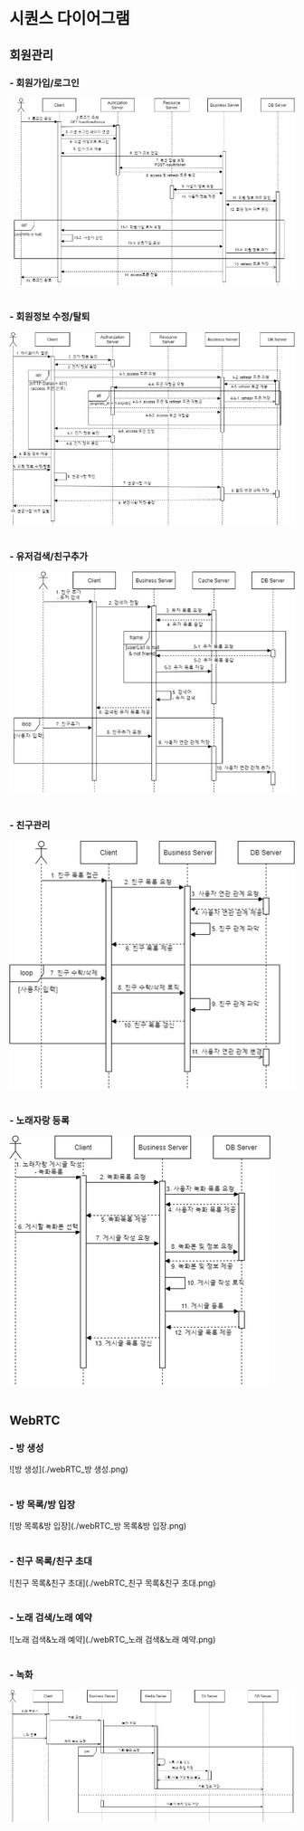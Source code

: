 # 시퀀스 다이어그램

## 회원관리

### - 회원가입/로그인

![회원가입&로그인](./%ED%9A%8C%EC%9B%90%EA%B4%80%EB%A6%AC_%ED%9A%8C%EC%9B%90%EA%B0%80%EC%9E%85%26%EB%A1%9C%EA%B7%B8%EC%9D%B8.png)
<br><br>

### - 회원정보 수정/탈퇴

![수정&탈퇴](./%ED%9A%8C%EC%9B%90%EA%B4%80%EB%A6%AC_%EC%88%98%EC%A0%95%26%ED%83%88%ED%87%B4.png)
<br><br>

### - 유저검색/친구추가

![유저검색&친구추가](./%ED%9A%8C%EC%9B%90%EA%B4%80%EB%A6%AC_%EC%9C%A0%EC%A0%80%EA%B2%80%EC%83%89_%EC%B9%9C%EA%B5%AC%EC%B6%94%EA%B0%80.png)
<br><br>

### - 친구관리

![친구관리](./%ED%9A%8C%EC%9B%90%EA%B4%80%EB%A6%AC_%EC%B9%9C%EA%B5%AC%EA%B4%80%EB%A6%AC.png)
<br><br>

### - 노래자랑 등록

![노래자랑 등록](./%ED%9A%8C%EC%9B%90%EA%B4%80%EB%A6%AC_%EB%85%B8%EB%9E%98%EC%9E%90%EB%9E%91%EB%93%B1%EB%A1%9D.png)
<br><br>

## WebRTC

### - 방 생성

![방 생성](./webRTC_방 생성.png)
<br><br>

### - 방 목록/방 입장

![방 목록&방 입장](./webRTC_방 목록&방 입장.png)
<br><br>

### - 친구 목록/친구 초대

![친구 목록&친구 초대](./webRTC_친구 목록&친구 초대.png)
<br><br>

### - 노래 검색/노래 예약

![노래 검색&노래 예약](./webRTC_노래 검색&노래 예약.png)
<br><br>

### - 녹화

![녹화](./webRTC_녹화.png)
<br><br>


